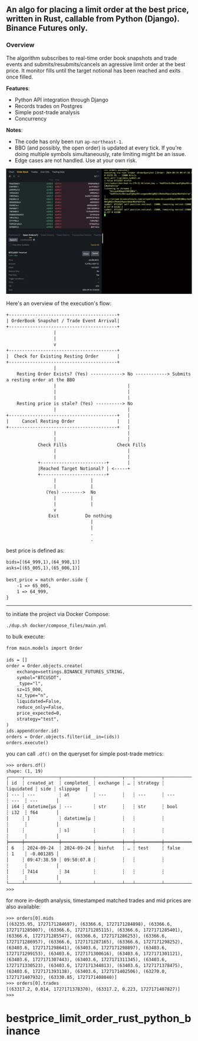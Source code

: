 ## An algo for placing a limit order at the best price, written in Rust, callable from Python (Django). Binance Futures only.



### Overview

The algorithm subscribes to real-time order book snapshots and trade events and submits/resubmits/cancels an agressive limit order at the best price. It monitor fills until the target notional has been reached and exits once filled.


**Features**: 
- Python API integration through Django
- Records trades on Postgres
- Simple post-trade analysis
- Concurrency

**Notes**: 
- The code has only been run `ap-northeast-1`.
- BBO (and possibly, the open order) is updated at every tick. If you're doing multiple symbols simultaneously, rate limiting might be an issue.
- Edge cases are not handled. Use at your own risk.

![Alt text](screenshot.png?raw=true "Screenshot")

Here's an overview of the execution's flow:

```
+-----------------------------------------+
| OrderBook Snapshot / Trade Event Arrival|
+-----------------------------------------+
                  |
                  |
                  v
+-----------------------------------------+
|  Check for Existing Resting Order       |
+-----------------------------------------+
                  |                                          
    Resting Order Exists? (Yes) ------------> No ------------> Submits a resting order at the BBO
                  |                           |
                  |                           |
                  |                           |
    Resting price is stale? (Yes) ----------> No
                  |                           |
+-----------------------------------------+   |
|     Cancel Resting Order                |   |
+-----------------------------------------+   |
                  |                           |
                  |                           |
            Check Fills                   Check Fills
                  |                           |
                  |                           |
            +-------------------------+       |
            |Reached Target Notional? | <-----+
            +-------------------------+
                  |             |
                  |             |
               (Yes) -------->  No
                  |             |
                  |             |
                  v
                Exit          Do nothing
                                |
                                |
                                .
                                .
```


best price is defined as:
```
bids=[(64_999,1),(64_998,1)]
asks=[(65_005,1),(65_006,1)]

best_price = match order.side {
    -1 => 65_005,
    1 => 64_999,
}
```




---

to initiate the project via Docker Compose:

```
./dup.sh docker/compose_files/main.yml
```

to bulk execute:

```
from main.models import Order

ids = []
order = Order.objects.create(
    exchange=settings.BINANCE_FUTURES_STRING,
    symbol="BTCUSDT",
    _type="l",
    sz=15_000,
    sz_type="n",
    liquidated=False,
    reduce_only=False,
    price_expected=0,
    strategy="test",
)
ids.append(order.id)
orders = Order.objects.filter(id__in=(ids))
orders.execute()
```

you can call `.df()` on the queryset for simple post-trade metrics:

```
>>> orders.df()
shape: (1, 19)
┌─────┬─────────────┬────────────┬──────────┬───┬──────────┬────────────┬──────┬───────────┐
│ id  ┆ created_at  ┆ completed_ ┆ exchange ┆ … ┆ strategy ┆ liquidated ┆ side ┆ slippage  │
│ --- ┆ ---         ┆ at         ┆ ---      ┆   ┆ ---      ┆ ---        ┆ ---  ┆ ---       │
│ i64 ┆ datetime[μs ┆ ---        ┆ str      ┆   ┆ str      ┆ bool       ┆ i32  ┆ f64       │
│     ┆ ]           ┆ datetime[μ ┆          ┆   ┆          ┆            ┆      ┆           │
│     ┆             ┆ s]         ┆          ┆   ┆          ┆            ┆      ┆           │
╞═════╪═════════════╪════════════╪══════════╪═══╪══════════╪════════════╪══════╪═══════════╡
│ 6   ┆ 2024-09-24  ┆ 2024-09-24 ┆ binfut   ┆ … ┆ test     ┆ false      ┆ 1    ┆ -0.001285 │
│     ┆ 09:47:38.59 ┆ 09:50:07.8 ┆          ┆   ┆          ┆            ┆      ┆           │
│     ┆ 7414        ┆ 34         ┆          ┆   ┆          ┆            ┆      ┆           │
└─────┴─────────────┴────────────┴──────────┴───┴──────────┴────────────┴──────┴───────────┘
>>>
```

for more in-depth analysis, timestamped matched trades and mid prices are also available:

```
>>> orders[0].mids
[(63235.95, 1727171284697), (63366.6, 1727171284898), (63366.6, 1727171285007), (63366.6, 1727171285115), (63366.6, 1727171285401), (63366.6, 1727171285547), (63366.6, 1727171286253), (63366.6, 1727171286957), (63366.6, 1727171287165), (63366.6, 1727171298252), (63403.6, 1727171298641), (63403.6, 1727171298897), (63403.6, 1727171299153), (63403.6, 1727171300616), (63403.6, 1727171301121), (63403.6, 1727171307443), (63403.6, 1727171311345), (63403.6, 1727171330523), (63403.6, 1727171344813), (63403.6, 1727171378475), (63403.6, 1727171393138), (63403.6, 1727171402506), (63270.0, 1727171407932), (63330.85, 1727171408040)]
>>> orders[0].trades
[(63317.2, 0.014, 1727171378370), (63317.2, 0.223, 1727171407827)]
>>>
```

# bestprice_limit_order_rust_python_binance
